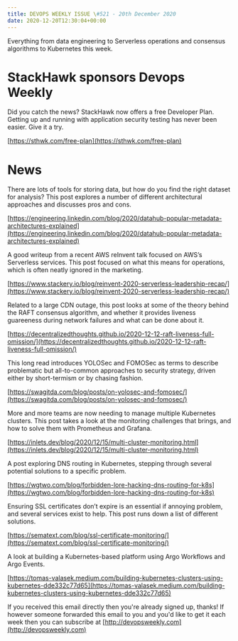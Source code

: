 ```yaml
---
title: DEVOPS WEEKLY ISSUE \#521 - 20th December 2020 
date: 2020-12-20T12:30:04+00:00
---
```


Everything from data engineering to Serverless  operations and consensus algorithms to Kubernetes this week.


StackHawk sponsors Devops Weekly
================================

Did you catch the news? StackHawk now offers a free Developer Plan. Getting up and running with application security testing has never been easier. Give it a try.

[https://sthwk.com/free-plan](https://sthwk.com/free-plan)


News
====

There are lots of tools for storing data, but how do you find the right dataset for analysis? This post explores a number of different architectural approaches and discusses pros and cons.

[https://engineering.linkedin.com/blog/2020/datahub-popular-metadata-architectures-explained](https://engineering.linkedin.com/blog/2020/datahub-popular-metadata-architectures-explained)


A good writeup from a recent AWS reInvent talk focused on AWS’s Serverless services. This post focused on what this means for operations, which is often neatly ignored in the marketing.

[https://www.stackery.io/blog/reinvent-2020-serverless-leadership-recap/](https://www.stackery.io/blog/reinvent-2020-serverless-leadership-recap/)


Related to a large CDN outage, this post looks at some of the theory behind the RAFT consensus algorithm, and whether it provides liveness guareeness during network failures and what can be done about it.

[https://decentralizedthoughts.github.io/2020-12-12-raft-liveness-full-omission/](https://decentralizedthoughts.github.io/2020-12-12-raft-liveness-full-omission/)


This long read introduces YOLOSec and FOMOSec as terms to describe problematic but all-to-common approaches to security strategy, driven either by short-termism or by chasing fashion.

[https://swagitda.com/blog/posts/on-yolosec-and-fomosec/](https://swagitda.com/blog/posts/on-yolosec-and-fomosec/)


More and more teams are now needing to manage multiple Kubernetes clusters. This post takes a look at the monitoring challenges that brings, and how to solve them with Prometheus and Grafana.

[https://inlets.dev/blog/2020/12/15/multi-cluster-monitoring.html](https://inlets.dev/blog/2020/12/15/multi-cluster-monitoring.html)


A post exploring DNS routing in Kubernetes, stepping through several potential solutions to a specific problem.

[https://wgtwo.com/blog/forbidden-lore-hacking-dns-routing-for-k8s](https://wgtwo.com/blog/forbidden-lore-hacking-dns-routing-for-k8s)


Ensuring SSL certificates don’t expire is an essential if annoying problem, and several services exist to help. This post runs down a list of different solutions.

[https://sematext.com/blog/ssl-certificate-monitoring/](https://sematext.com/blog/ssl-certificate-monitoring/)


A look at building a Kubernetes-based platform using Argo Workflows and Argo Events.

[https://tomas-valasek.medium.com/building-kubernetes-clusters-using-kubernetes-dde332c77d65](https://tomas-valasek.medium.com/building-kubernetes-clusters-using-kubernetes-dde332c77d65)



If you received this email directly then you're already signed up, thanks! If however someone forwarded this email to you and you'd like to get it each week then you can subscribe at [http://devopsweekly.com](http://devopsweekly.com)

